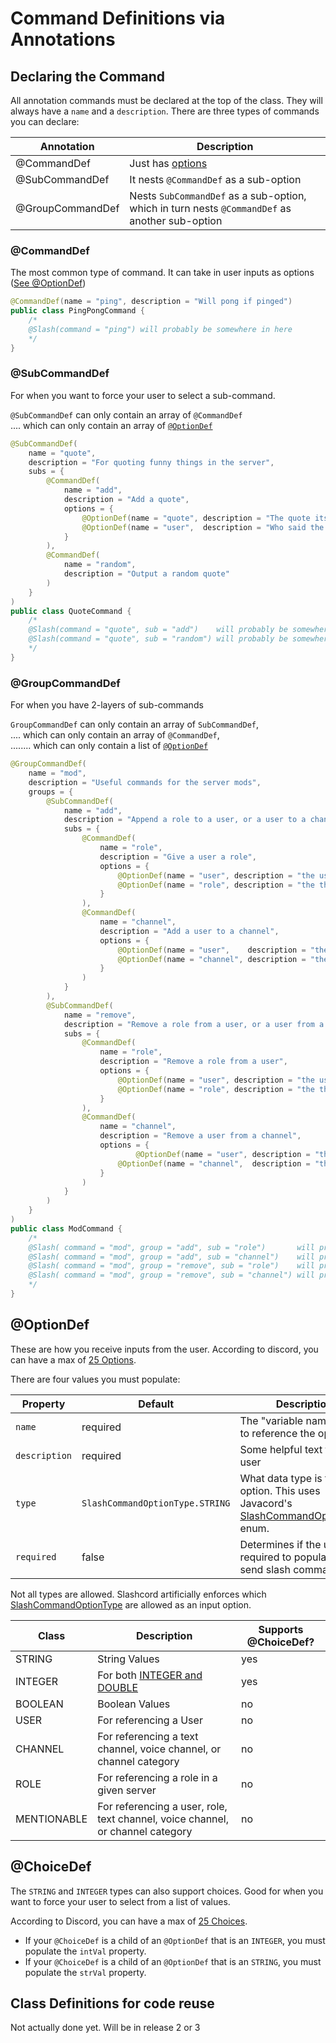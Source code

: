 # Command Definitions via Annotations

## Declaring the Command
All annotation commands must be declared at the top of the class. They will always have a `name` and a `description`.
There are three types of commands you can declare:

Annotation | Description
---------- | -----------
@CommandDef | Just has [options](#optiondef)
@SubCommandDef | It nests ``@CommandDef`` as a sub-option
@GroupCommandDef | Nests `SubCommandDef` as a sub-option, which in turn nests `@CommandDef` as another sub-option

### @CommandDef
The most common type of command. It can take in user inputs as options ([See @OptionDef](#optiondef))
```java
@CommandDef(name = "ping", description = "Will pong if pinged")
public class PingPongCommand {
    /*
    @Slash(command = "ping") will probably be somewhere in here
    */
}
```
### @SubCommandDef
For when you want to force your user to select a sub-command.

`@SubCommandDef` can only contain an array of `@CommandDef`\
.... which can only contain an array of [`@OptionDef`](#optiondef)
```java
@SubCommandDef(
    name = "quote",
    description = "For quoting funny things in the server",
    subs = {
        @CommandDef(
            name = "add",
            description = "Add a quote",
            options = {
                @OptionDef(name = "quote", description = "The quote itself",   type = STRING ,required = true),
                @OptionDef(name = "user",  description = "Who said the quote", type = USER, required = false)
            }
        ),
        @CommandDef(
            name = "random",
            description = "Output a random quote"
        )
    }
)
public class QuoteCommand {
    /*
    @Slash(command = "quote", sub = "add")    will probably be somewhere in here 
    @Slash(command = "quote", sub = "random") will probably be somewhere in here
    */
}
```
### @GroupCommandDef
For when you have 2-layers of sub-commands

`GroupCommandDef` can only contain an array of `SubCommandDef`,\
.... which can only contain an array of `@CommandDef`,\
........ which can only contain a list of [`@OptionDef`](#optiondef)
```java
@GroupCommandDef(
    name = "mod",
    description = "Useful commands for the server mods",
    groups = {
        @SubCommandDef(
            name = "add",
            description = "Append a role to a user, or a user to a channel",
            subs = {
                @CommandDef(
                    name = "role",
                    description = "Give a user a role",
                    options = {
                        @OptionDef(name = "user", description = "the user who will recieve this role", type = USER, required = true),
                        @OptionDef(name = "role", description = "the the desired role", type = ROLE, required = true)
                    }
                ),
                @CommandDef(
                    name = "channel",
                    description = "Add a user to a channel",
                    options = {
                        @OptionDef(name = "user",    description = "the user who will be added to the channel", type = USER, required = true),
                        @OptionDef(name = "channel", description = "the desired channel", type = CHANNEL, required = true)
                    }
                )
            }
        ),
        @SubCommandDef(
            name = "remove",
            description = "Remove a role from a user, or a user from a channel",
            subs = {
                @CommandDef(
                    name = "role",
                    description = "Remove a role from a user",
                    options = {
                        @OptionDef(name = "user", description = "the user who will be removed from the role", type = USER, required = true),
                        @OptionDef(name = "role", description = "the the desired role", type = ROLE, required = true)
                    }
                ),
                @CommandDef(
                    name = "channel",
                    description = "Remove a user from a channel",
                    options = {
                            @OptionDef(name = "user", description = "the user who will be removed from the channel", type = USER, required = true),
                        @OptionDef(name = "channel",  description = "the desired channel", type = CHANNEL, required = true)
                    }
                )
            }
        )
    }
)
public class ModCommand {
    /*    
    @Slash( command = "mod", group = "add", sub = "role")       will probably be somewhere in here 
    @Slash( command = "mod", group = "add", sub = "channel")    will probably be somewhere in here 
    @Slash( command = "mod", group = "remove", sub = "role")    will probably be somewhere in here 
    @Slash( command = "mod", group = "remove", sub = "channel") will probably be somewhere in here 
    */
}
```
## @OptionDef
These are how you receive inputs from the user. According to discord, you can have a max of [25 Options](https://discord.com/developers/docs/interactions/application-commands#application-command-object-application-command-structure).

There are four values you must populate:

Property | Default | Description
-------- | --------| -----------
`name` | required |The "variable name" used to reference the option
`description` | required | Some helpful text for the user
`type` | `SlashCommandOptionType.STRING` | What data type is this option. This uses Javacord's [SlashCommandOptionType](https://docs.javacord.org/api/v/3.3.2/org/javacord/api/interaction/SlashCommandOptionType.html) enum. 
`required` | false | Determines if the user is required to populate to send slash command

Not all types are allowed. Slashcord artificially enforces which [SlashCommandOptionType](https://docs.javacord.org/api/v/3.3.2/org/javacord/api/interaction/SlashCommandOptionType.html) are allowed as an input option.


Class | Description | Supports @ChoiceDef?
----- | ----------- | -----------------
STRING | String Values | yes
INTEGER | For both [INTEGER and DOUBLE](https://discord.com/developers/docs/interactions/application-commands#application-command-object-application-command-option-type) | yes
BOOLEAN | Boolean Values | no
USER | For referencing a User | no
CHANNEL | For referencing a text channel, voice channel, or channel category | no
ROLE | For referencing a role in a given server | no
MENTIONABLE | For referencing a user, role, text channel, voice channel, or channel category | no

## @ChoiceDef
The `STRING` and `INTEGER` types can also support choices. Good for when you want to force your user to select from a list of values.

According to Discord, you can have a max of [25 Choices](https://discord.com/developers/docs/interactions/application-commands#application-command-object-application-command-option-structure).

- If your `@ChoiceDef` is a child of an `@OptionDef` that is an `INTEGER`, you must populate the `intVal` property.
- If your `@ChoiceDef` is a child of an `@OptionDef` that is an `STRING`, you must populate the `strVal` property.

## Class Definitions for code reuse

Not actually done yet. Will be in release 2 or 3